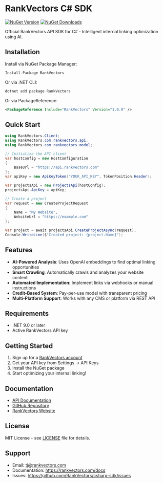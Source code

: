 # RankVectors C# SDK

[![NuGet Version](https://img.shields.io/nuget/v/RankVectors.svg)](https://www.nuget.org/packages/RankVectors)
[![NuGet Downloads](https://img.shields.io/nuget/dt/RankVectors.svg)](https://www.nuget.org/packages/RankVectors)

Official RankVectors API SDK for C# - Intelligent internal linking optimization using AI.

## Installation

Install via NuGet Package Manager:
```bash
Install-Package RankVectors
```

Or via .NET CLI:
```bash
dotnet add package RankVectors
```

Or via PackageReference:
```xml
<PackageReference Include="RankVectors" Version="1.0.0" />
```

## Quick Start

```csharp
using RankVectors.Client;
using RankVectors.com.rankvectors.api;
using RankVectors.com.rankvectors.model;

// Initialize the API client
var hostConfig = new HostConfiguration
{
    BaseUrl = "https://api.rankvectors.com"
};
var apiKey = new ApiKeyToken("YOUR_API_KEY", TokenPosition.Header);

var projectsApi = new ProjectsApi(hostConfig);
projectsApi.ApiKey = apiKey;

// Create a project
var request = new CreateProjectRequest
{
    Name = "My Website",
    WebsiteUrl = "https://example.com"
};

var project = await projectsApi.CreateProjectAsync(request);
Console.WriteLine($"Created project: {project.Name}");
```

## Features

- **AI-Powered Analysis**: Uses OpenAI embeddings to find optimal linking opportunities
- **Smart Crawling**: Automatically crawls and analyzes your website content
- **Automated Implementation**: Implement links via webhooks or manual instructions
- **Credit-Based System**: Pay-per-use model with transparent pricing
- **Multi-Platform Support**: Works with any CMS or platform via REST API

## Requirements

- .NET 9.0 or later
- Active RankVectors API key

## Getting Started

1. Sign up for a [RankVectors account](https://rankvectors.com)
2. Get your API key from Settings → API Keys
3. Install the NuGet package
4. Start optimizing your internal linking!

## Documentation

- [API Documentation](https://rankvectors.com/docs)
- [GitHub Repository](https://github.com/RankVectors/csharp-sdk)
- [RankVectors Website](https://rankvectors.com)

## License

MIT License - see [LICENSE](LICENSE) file for details.

## Support

- Email: tj@rankvectors.com
- Documentation: https://rankvectors.com/docs
- Issues: https://github.com/RankVectors/csharp-sdk/issues